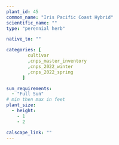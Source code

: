 ```yaml
---
plant_id: 45
common_name: "Iris Pacific Coast Hybrid"
scientific_name: ""
type: "perennial herb"

native_to: ""

categories: [
        cultivar
        ,cnps_master_inventory
        ,cnps_2022_winter
        ,cnps_2022_spring
      ]

sun_requirements:
  - "Full Sun"
# min then max in feet
plant_size:
  - height: 
    - 1
    - 2

calscape_link: ""
---
```



